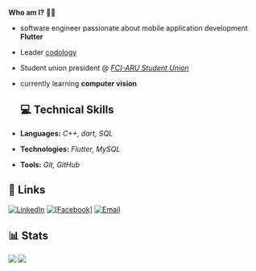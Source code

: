 **Who am I?** 👨‍💻
- software engineer passionate about mobile application development **Flutter**
- Leader [codology](https://www.facebook.com/share/15YemKKTYc/)
- Student union president @ [*FCI-ARU Student Union*](https://www.facebook.com/FCIARU.SU)
- currently learning **computer vision**


  ## 💻 Technical Skills  
- **Languages:** *C++, dart, SQL*
- **Technologies:** *Flutter, MySQL*  
- **Tools:** *Git, GitHub* 

## 🔗 Links
[![LinkedIn](https://img.shields.io/badge/LinkedIn-%230077B5.svg?style=for-the-badge&logo=linkedin&logoColor=white)](https://www.linkedin.com/in/asmaa-elkashef-140913312) [![[Facebook]](https://img.shields.io/badge/Facebook-3D82ED?style=for-the-badge&logo=facebook&logoColor=white)](https://www.facebook.com/share/1AogCdooUP/) [![Email](https://img.shields.io/badge/Email-%23D14836.svg?style=for-the-badge&logo=gmail&logoColor=white)](mailto:asmaaelkashef9@gmail.com) 

## 📊 Stats
<p><img align="left" src="https://github-readme-streak-stats.herokuapp.com?user=saeedm0hamed&theme=dark&mode=weekly&hide_current_streak=true"/></p>
<p><img align="center" src="https://github-readme-stats.vercel.app/api/top-langs?username=saeedm0hamed&show_icons=true&theme=dark&locale=en&layout=compact"/></p>
